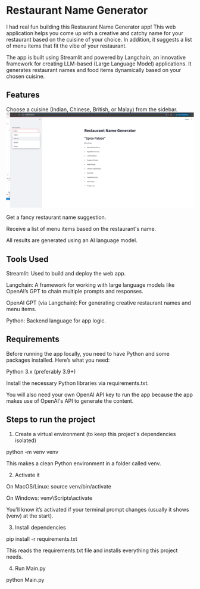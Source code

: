 # Restaurant Name Generator
I had real fun building this Restaurant Name Generator app! This web application helps you come up with a creative and catchy name for your restaurant based on the cuisine of your choice. In addition, it suggests a list of menu items that fit the vibe of your restaurant.

The app is built using Streamlit and powered by Langchain, an innovative framework for creating LLM-based (Large Language Model) applications. It generates restaurant names and food items dynamically based on your chosen cuisine.

## Features
Choose a cuisine (Indian, Chinese, British, or Malay) from the sidebar.
![dropdown menu](dropdownmenu.png)

Get a fancy restaurant name suggestion.

Receive a list of menu items based on the restaurant's name.

All results are generated using an AI language model.

## Tools Used
Streamlit: Used to build and deploy the web app.

Langchain: A framework for working with large language models like OpenAI’s GPT to chain multiple prompts and responses.

OpenAI GPT (via Langchain): For generating creative restaurant names and menu items.

Python: Backend language for app logic.

## Requirements
Before running the app locally, you need to have Python and some packages installed. Here’s what you need:

Python 3.x (preferably 3.9+)

Install the necessary Python libraries via requirements.txt.

You will also need your own OpenAI API key to run the app because the app makes use of OpenAI's API to generate the content.

## Steps to run the project 
1. Create a virtual environment (to keep this project's dependencies isolated)

python -m venv venv

This makes a clean Python environment in a folder called venv.

2. Activate it

On MacOS/Linux: source venv/bin/activate

On Windows: venv\Scripts\activate

You'll know it’s activated if your terminal prompt changes (usually it shows (venv) at the start).

3. Install dependencies

pip install -r requirements.txt

This reads the requirements.txt file and installs everything this project needs.

4. Run Main.py

python Main.py


